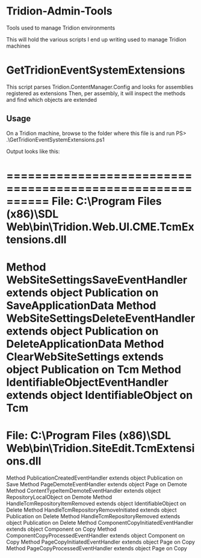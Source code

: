 # Tridion-Admin-Tools
Tools used to manage Tridion environments

This will hold the various scripts I end up writing used to manage Tridion machines

# GetTridionEventSystemExtensions

This script parses Tridion.ContentManager.Config and looks for assemblies registered as extensions
Then, per assembly, it will inspect the methods and find which objects are extended

## Usage

On a Tridion machine, browse to the folder where this file is and run
PS> .\GetTridionEventSystemExtensions.ps1

Output looks like this:

==========================================================
File:  C:\Program Files (x86)\SDL Web\bin\Tridion.Web.UI.CME.TcmExtensions.dll
==========================================================
 Method WebSiteSettingsSaveEventHandler extends object Publication on SaveApplicationData
 Method WebSiteSettingsDeleteEventHandler extends object Publication on DeleteApplicationData
 Method ClearWebSiteSettings extends object Publication on Tcm
 Method IdentifiableObjectEventHandler extends object IdentifiableObject on Tcm
==========================================================
File:  C:\Program Files (x86)\SDL Web\bin\Tridion.SiteEdit.TcmExtensions.dll
==========================================================
 Method PublicationCreatedEventHandler extends object Publication on Save
 Method PageDemoteEventHandler extends object Page on Demote
 Method ContentTypeItemDemoteEventHandler extends object RepositoryLocalObject on Demote
 Method HandleTcmRepositoryItemRemoved extends object IdentifiableObject on Delete
 Method HandleTcmRepositoryRemoveInitiated extends object Publication on Delete
 Method HandleTcmRepositoryRemoved extends object Publication on Delete
 Method ComponentCopyInitiatedEventHandler extends object Component on Copy
 Method ComponentCopyProcessedEventHandler extends object Component on Copy
 Method PageCopyInitiatedEventHandler extends object Page on Copy
 Method PageCopyProcessedEventHandler extends object Page on Copy

